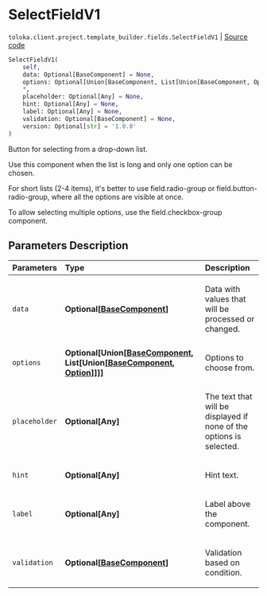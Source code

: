 # SelectFieldV1
`toloka.client.project.template_builder.fields.SelectFieldV1` | [Source code](https://github.com/Toloka/toloka-kit/blob/v0.1.24/src/client/project/template_builder/fields.py#L451)

```python
SelectFieldV1(
    self,
    data: Optional[BaseComponent] = None,
    options: Optional[Union[BaseComponent, List[Union[BaseComponent, Option]]]] = None,
    *,
    placeholder: Optional[Any] = None,
    hint: Optional[Any] = None,
    label: Optional[Any] = None,
    validation: Optional[BaseComponent] = None,
    version: Optional[str] = '1.0.0'
)
```

Button for selecting from a drop-down list.


Use this component when the list is long and only one option can be chosen.

For short lists (2-4 items), it's better to use field.radio-group or field.button-radio-group, where all the
options are visible at once.

To allow selecting multiple options, use the field.checkbox-group component.

## Parameters Description

| Parameters | Type | Description |
| :----------| :----| :-----------|
`data`|**Optional\[[BaseComponent](toloka.client.project.template_builder.base.BaseComponent.md)\]**|<p>Data with values that will be processed or changed.</p>
`options`|**Optional\[Union\[[BaseComponent](toloka.client.project.template_builder.base.BaseComponent.md), List\[Union\[[BaseComponent](toloka.client.project.template_builder.base.BaseComponent.md), [Option](toloka.client.project.template_builder.fields.SelectFieldV1.Option.md)\]\]\]\]**|<p>Options to choose from.</p>
`placeholder`|**Optional\[Any\]**|<p>The text that will be displayed if none of the options is selected.</p>
`hint`|**Optional\[Any\]**|<p>Hint text.</p>
`label`|**Optional\[Any\]**|<p>Label above the component.</p>
`validation`|**Optional\[[BaseComponent](toloka.client.project.template_builder.base.BaseComponent.md)\]**|<p>Validation based on condition.</p>
